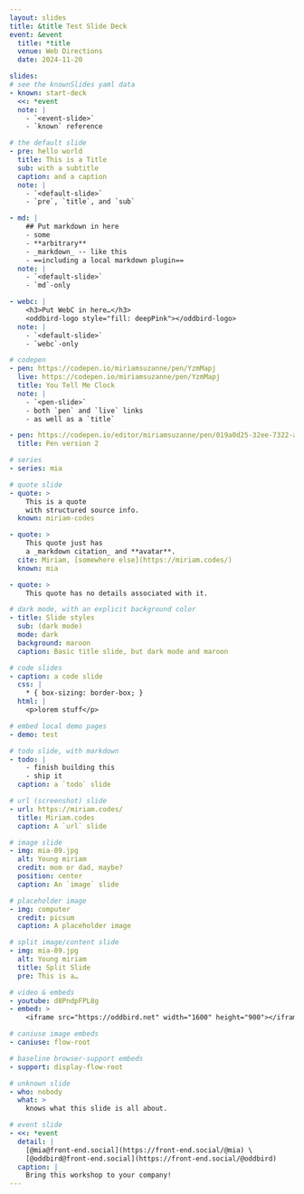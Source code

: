 ```yaml
---
layout: slides
title: &title Test Slide Deck
event: &event
  title: *title
  venue: Web Directions
  date: 2024-11-20

slides:
# see the knownSlides yaml data
- known: start-deck
  <<: *event
  note: |
    - `<event-slide>`
    - `known` reference

# the default slide
- pre: hello world
  title: This is a Title
  sub: with a subtitle
  caption: and a caption
  note: |
    - `<default-slide>`
    - `pre`, `title`, and `sub`

- md: |
    ## Put markdown in here
    - some
    - **arbitrary**
    - _markdown_ -- like this
    - ==including a local markdown plugin==
  note: |
    - `<default-slide>`
    - `md`-only

- webc: |
    <h3>Put WebC in here…</h3>
    <oddbird-logo style="fill: deepPink"></oddbird-logo>
  note: |
    - `<default-slide>`
    - `webc`-only

# codepen
- pen: https://codepen.io/miriamsuzanne/pen/YzmMapj
  live: https://codepen.io/miriamsuzanne/pen/YzmMapj
  title: You Tell Me Clock
  note: |
    - `<pen-slide>`
    - both `pen` and `live` links
    - as well as a `title`

- pen: https://codepen.io/editor/miriamsuzanne/pen/019a0d25-32ee-7322-a0ce-b5b9b8b71e7c
  title: Pen version 2

# series
- series: mia

# quote slide
- quote: >
    This is a quote
    with structured source info.
  known: miriam-codes

- quote: >
    This quote just has
    a _markdown citation_ and **avatar**.
  cite: Miriam, [somewhere else](https://miriam.codes/)
  known: mia

- quote: >
    This quote has no details associated with it.

# dark mode, with an explicit background color
- title: Slide styles
  sub: (dark mode)
  mode: dark
  background: maroon
  caption: Basic title slide, but dark mode and maroon

# code slides
- caption: a code slide
  css: |
    * { box-sizing: border-box; }
  html: |
    <p>lorem stuff</p>

# embed local demo pages
- demo: test

# todo slide, with markdown
- todo: |
    - finish building this
    - ship it
  caption: a `todo` slide

# url (screenshot) slide
- url: https://miriam.codes/
  title: Miriam.codes
  caption: A `url` slide

# image slide
- img: mia-89.jpg
  alt: Young miriam
  credit: mom or dad, maybe?
  position: center
  caption: An `image` slide

# placeholder image
- img: computer
  credit: picsum
  caption: A placeholder image

# split image/content slide
- img: mia-89.jpg
  alt: Young miriam
  title: Split Slide
  pre: This is a…

# video & embeds
- youtube: d8PndpFPL8g
- embed: >
    <iframe src="https://oddbird.net" width="1600" height="900"></iframe>

# caniuse image embeds
- caniuse: flow-root

# baseline browser-support embeds
- support: display-flow-root

# unknown slide
- who: nobody
  what: >
    knows what this slide is all about.

# event slide
- <<: *event
  detail: |
    [@mia@front-end.social](https://front-end.social/@mia) \
    [@oddbird@front-end.social](https://front-end.social/@oddbird)
  caption: |
    Bring this workshop to your company!
---
```

